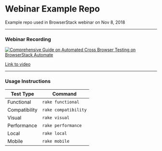 # Webinar Example Repo
Example repo used in BrowserStack webinar on Nov 8, 2018

---
### Webinar Recording
[![Comprehensive Guide on Automated Cross Browser Testing on BrowserStack Automate
](https://img.youtube.com/vi/Vb2u2EUSa1o/0.jpg)](https://www.youtube.com/watch?v=Vb2u2EUSa1oE "Comprehensive Guide on Automated Cross Browser Testing on BrowserStack Automate")

[Link to video](https://www.youtube.com/watch?v=Vb2u2EUSa1oE)

---
### Usage Instructions
| Test Type | Command |
|---|---|
| Functional | `rake functional` |
| Compatibility | `rake compatibility` |
| Visual | `rake visual` |
| Performance | `rake performance` |
| Local | `rake local` |
| Mobile | `rake mobile` |
